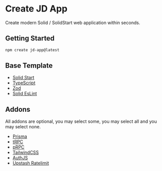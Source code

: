 # Create JD App

Create modern Solid / SolidStart web application within seconds.

## Getting Started

```bash
npm create jd-app@latest
```

## Base Template

- [Solid Start](https://github.com/solidjs/solid-start)
- [TypeScript](https://github.com/microsoft/TypeScript)
- [Zod](https://github.com/colinhacks/zod)
- [Solid EsLint](https://github.com/solidjs-community/eslint-plugin-solid)

## Addons

All addons are optional, you may select some, you may select all and you may select none.

- [Prisma](https://github.com/prisma/prisma)
- [tRPC](https://github.com/trpc/trpc)
- [pRPC](https://github.com/orjdev/prpc)
- [TailwindCSS](https://github.com/tailwindlabs/tailwindcss)
- [AuthJS](https://github.com/nextauthjs/next-auth)
- [Upstash Ratelimit](https://github.com/upstash/ratelimit)
